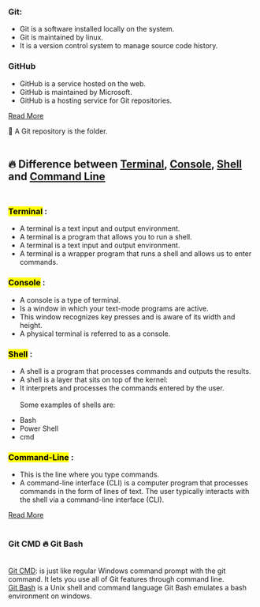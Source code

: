 ### Git: 
+ Git is a software installed locally on the system.
+ Git is maintained by linux.
+ It is a version control system to manage source code history. 

### GitHub
+ GitHub is a service hosted on the web.
+ GitHub is maintained by Microsoft.
+ GitHub is a hosting service for Git repositories.

[Read More](https://www.geeksforgeeks.org/difference-between-git-and-github/
)

📁  A Git repository is the folder.<br /><br />

 ## :fire: **Difference between** <u>Terminal</u>, <u>Console</u>, <u>Shell</u> and <u>Command Line</u><br /><br />
 
### <mark>Terminal</mark> :
- A terminal is a text input and output environment.
- A terminal is a program that allows you to run a shell.
- A terminal is a text input and output environment. 
- A terminal is a wrapper program that runs a shell and allows us to enter commands.

### <mark>Console</mark> :
+ A console is a type of terminal. 
+ Is a window in which your text-mode programs are active. 
+ This window recognizes key presses and is aware of its width and height. 
+ A physical terminal is referred to as a console.

### <mark>Shell</mark> :
- A shell is a program that processes commands and outputs the results. 
- A shell is a layer that sits on top of the kernel: 
- It interprets and processes the commands entered by the user.<br /><br />
Some examples of shells are:<br />
+ Bash
+ Power Shell
+ cmd

### <mark>Command-Line</mark> :
+ This is the line where you type commands.
+ A command-line interface (CLI) is a computer program that processes commands in the form of lines of text. 
The user typically interacts with the shell via a command-line interface (CLI).

[Read More](https://www.geeksforgeeks.org/difference-between-terminal-console-shell-and-command-line/)<br /><br />

### Git CMD :fire: Git Bash  <br /><br />

<u>Git CMD</u>: is just like regular Windows command prompt with the git command. It lets you use all of Git features through command line.<br />
<u>Git Bash</u> is a Unix shell and command language
Git Bash emulates a bash environment on windows.